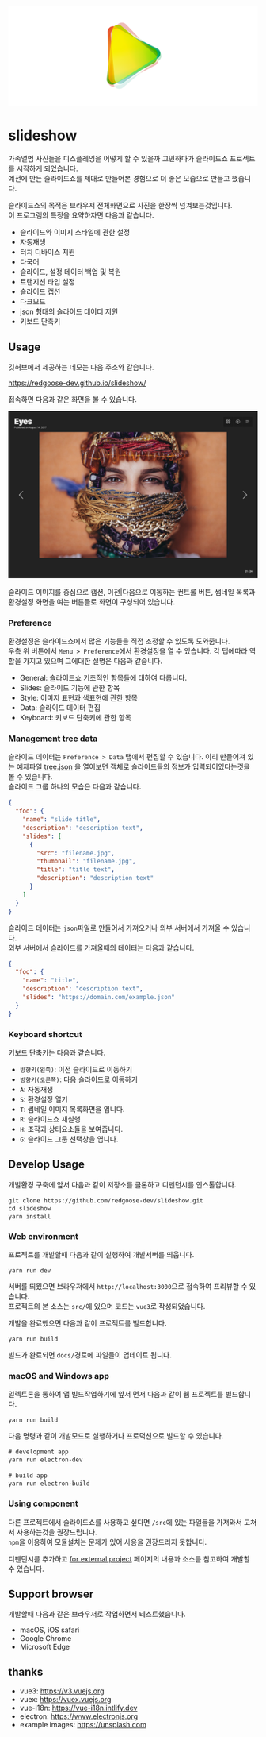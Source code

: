 ![SLIDESHOW](https://raw.githubusercontent.com/redgoose-dev/slideshow/main/resource/github/app-icon.png)

# slideshow

가족앨범 사진들을 디스플레잉을 어떻게 할 수 있을까 고민하다가 슬라이드쇼 프로젝트를 시작하게 되었습니다.  
예전에 만든 슬라이드쇼를 제대로 만들어본 경험으로 더 좋은 모습으로 만들고 했습니다.

슬라이드쇼의 목적은 브라우저 전체화면으로 사진을 한장씩 넘겨보는것입니다.  
이 프로그램의 특징을 요약하자면 다음과 같습니다.

- 슬라이드와 이미지 스타일에 관한 설정
- 자동재생
- 터치 디바이스 지원
- 다국어
- 슬라이드, 설정 데이터 백업 및 복원
- 트랜지션 타입 설정
- 슬라이드 캡션
- 다크모드
- json 형태의 슬라이드 데이터 지원
- 키보드 단축키


## Usage

깃허브에서 제공하는 데모는 다음 주소와 같습니다.

https://redgoose-dev.github.io/slideshow/

접속하면 다음과 같은 화면을 볼 수 있습니다.

![screen](https://raw.githubusercontent.com/redgoose-dev/slideshow/main/resource/github/screen.jpg)

슬라이드 이미지를 중심으로 캡션, 이전|다음으로 이동하는 컨트롤 버튼, 썸네일 목록과 환경설정 화면을 여는 버튼들로 화면이 구성되어 있습니다.

### Preference

환경설정은 슬라이드쇼에서 많은 기능들을 직접 조정할 수 있도록 도와줍니다.  
우측 위 버튼에서 `Menu > Preference`에서 환경설정을 열 수 있습니다. 각 탭에따라 역할을 가지고 있으며 그에대한 설명은 다음과 같습니다.

- General: 슬라이드쇼 기초적인 항목들에 대하여 다룹니다.
- Slides: 슬라이드 기능에 관한 항목
- Style: 이미지 표현과 색표현에 관한 항목
- Data: 슬라이드 데이터 편집
- Keyboard: 키보드 단축키에 관한 항목

### Management tree data

슬라이드 데이터는 `Preference > Data` 탭에서 편집할 수 있습니다. 이리 만들어져 있는 예제파일 [tree.json](https://github.com/redgoose-dev/slideshow/blob/main/resource/example/tree.json) 을 열어보면 객체로 슬라이드들의 정보가 입력되어있다는것을 볼 수 있습니다.  
슬라이드 그룹 하나의 모습은 다음과 같습니다.

```json
{
  "foo": {
    "name": "slide title",
    "description": "description text",
    "slides": [
      {
        "src": "filename.jpg",
        "thumbnail": "filename.jpg",
        "title": "title text",
        "description": "description text"
      }
    ]
  }
}
```

슬라이드 데이터는 `json`파일로 만들어서 가져오거나 외부 서버에서 가져올 수 있습니다.  
외부 서버에서 슬라이드를 가져올때의 데이터는 다음과 같습니다.

```json
{
  "foo": {
    "name": "title",
    "description": "description text",
    "slides": "https://domain.com/example.json"
  }
}
```

### Keyboard shortcut

키보드 단축키는 다음과 같습니다.

- `방향키(왼쪽)`: 이전 슬라이드로 이동하기
- `방향키(오른쪽)`: 다음 슬라이드로 이동하기
- `A`: 자동재생
- `S`: 환경설정 열기
- `T`: 썸네일 이미지 목록화면을 엽니다.
- `R`: 슬라이드쇼 재실행
- `H`: 조작과 상태요소들을 보여줍니다.
- `G`: 슬라이드 그룹 선택창을 엽니다.


## Develop Usage

개발환경 구축에 앞서 다음과 같이 저장소를 클론하고 디펜던시를 인스톨합니다.

```shell
git clone https://github.com/redgoose-dev/slideshow.git
cd slideshow
yarn install
```

### Web environment

프로젝트를 개발할때 다음과 같이 실행하여 개발서버를 띄웁니다.

```shell
yarn run dev
```

서버를 띄웠으면 브라우저에서 `http://localhost:3000`으로 접속하여 프리뷰할 수 있습니다.  
프로젝트의 본 소스는 `src/`에 있으며 코드는 `vue3`로 작성되었습니다.

개발을 완료했으면 다음과 같이 프로젝트를 빌드합니다.

```shell
yarn run build
```

빌드가 완료되면 `docs/`경로에 파일들이 업데이트 됩니다.

### macOS and Windows app

일렉트론을 통하여 앱 빌드작업하기에 앞서 먼저 다음과 같이 웹 프로젝트를 빌드합니다.

```shell
yarn run build
```

다음 명령과 같이 개발모드로 실행하거나 프로덕션으로 빌드할 수 있습니다.

```shell
# development app
yarn run electron-dev

# build app
yarn run electron-build
```

### Using component

다른 프로젝트에서 슬라이드쇼를 사용하고 싶다면 `/src`에 있는 파일들을 가져와서 고쳐서 사용하는것을 권장드립니다.  
`npm`을 이용하여 모듈설치는 문제가 있어 사용을 권장드리지 못합니다.

디펜던시를 추가하고 [for external project](https://github.com/redgoose-dev/slideshow/tree/main/src/external) 페이지의 내용과 소스를 참고하여 개발할 수 있습니다.


## Support browser

개발할때 다음과 같은 브라우저로 작업하면서 테스트했습니다.

- macOS, iOS safari
- Google Chrome
- Microsoft Edge


## thanks

- vue3: https://v3.vuejs.org
- vuex: https://vuex.vuejs.org
- vue-i18n: https://vue-i18n.intlify.dev
- electron: https://www.electronjs.org
- example images: https://unsplash.com
